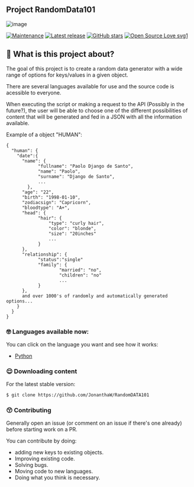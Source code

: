 ## Project RandomData101

![image](https://github.com/JonanthaW/RandomDATA101/blob/main/assets/logo.png)

[![Maintenance](https://img.shields.io/badge/Maintained%3F-yes-green.svg)](https://github.com/JonanthaW/RandomDATA101) 
[![Latest release](https://badgen.net/github/release/JonanthaW/RandomDATA101)](https://github.com/release/JonanthaW/RandomDATA101) 
[![GitHub stars](https://badgen.net/github/stars/JonanthaW/RandomDATA101)](https://GitHub.com/JonanthaW/RandomDATA101/stargazers/)
[![Open Source Love svg1](https://badges.frapsoft.com/os/v2/open-source.png?v=103)](https://github.com/ellerbrock/open-source-badges/)


## :thinking: What is this project about?

The goal of this project is to create a random data generator with a wide range of options for keys/values in a given object.

There are several languages available for use and the source code is acessible to everyone.

When executing the script or making a request to the API (Possibly in the future?), the user will be able to choose one of the different possibilities of content that will be generated and fed in a JSON with all the information available.

Example of a object "HUMAN":

```
{
  "human": {
    "date":{
      "name": {
          	"fullname": "Paolo Django de Santo",
          	"name": "Paolo",
          	"surname": "Django de Santo",
          	...
        },
      "age": "22",
      "birth": "1998-01-10",
      "zodiacsign": "Capricorn",
      "bloodtype": "A+",
      "head": {
      		"hair": {
      			"type": "curly hair",
      			"color": "blonde",
      			"size": "20inches"
      			...
      		}
      },
      "relationship": {
      		"status":"single"
      		"family": {
      				"married": "no",
      				"children": "no"
      				...
      		}
      },
      and over 1000's of randomly and automatically generated options...
    }
  }
}

```

### :nerd_face: Languages available now:
You can click on the language you want and see how it works:

* [Python](https://github.com/JonanthaW/RandomDATA101/tree/main/python)

### :relieved: Downloading content

For the latest stable version:

```bash
$ git clone https://github.com/JonanthaW/RandomDATA101
```

### :kissing_smiling_eyes: Contributing

Generally open an issue (or comment on an issue if there's one already) before starting work on a PR.

You can contribute by doing:
* adding new keys to existing objects.
* Improving existing code.
* Solving bugs.
* Moving code to new languages.
* Doing what you think is necessary.
